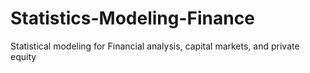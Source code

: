 # Statistics-Modeling-Finance
Statistical modeling for Financial analysis, capital markets, and private equity

